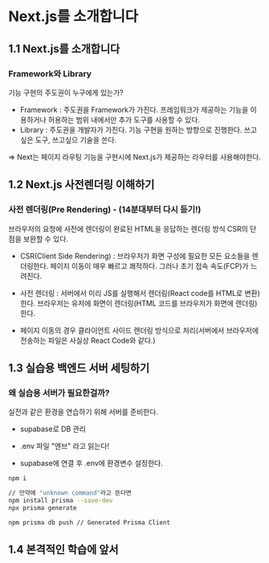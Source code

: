 # Next.js를 소개합니다

## 1.1 Next.js를 소개합니다

### Framework와 Library

기능 구현의 주도권이 누구에게 있는가?

- Framework : 주도권을 Framework가 가진다. 프레임워크가 제공하는 기능을 이용하거나 허용하는 범위 내에서만 추가 도구를 사용할 수 있다.
- Library : 주도권을 개발자가 가진다. 기능 구현을 원하는 방향으로 진행한다. 쓰고싶은 도구, 쓰고싶으 기술을 쓴다.

=> Next는 페이지 라우팅 기능을 구현시에 Next.js가 제공하는 라우터를 사용해야한다.

## 1.2 Next.js 사전렌더링 이해하기

### 사전 렌더링(Pre Rendering) - (14분대부터 다시 듣기!)

브라우저의 요청에 사전에 렌더링이 완료된 HTML을 응답하는 렌더링 방식
CSR의 단점을 보완할 수 있다.

- CSR(Client Side Rendering) : 브라우저가 화면 구성에 필요한 모든 요소들을 렌더링한다. 페이지 이동이 매우 빠르고 쾌적하다. 그러나 초기 접속 속도(FCP)가 느려진다.

- 사전 렌더링 : 서버에서 미리 JS를 실행해서 렌더링(React code를 HTML로 변환)한다. 브라우저는 유저에 화면이 렌더링(HTML 코드를 브라우저가 화면에 렌더링)한다.

- 페이지 이동의 경우 클라이언트 사이드 렌더링 방식으로 처리(서버에서 브라우저에 전송하는 파일은 사실상 React Code와 같다.)

## 1.3 실습용 백엔드 서버 세팅하기

### 왜 실습용 서버가 필요한걸까?

실전과 같은 환경을 연습하기 위해 서버를 준비한다.

- supabase로 DB 관리
- .env 파일 "엔브" 라고 읽는다!

- supabase에 연결 후 .env에 환경변수 설정한다.

```bash
npm i

// 만약에 "unknown command"라고 뜬다면
npm install prisma --save-dev
npx prisma generate

npm prisma db push // Generated Prisma Client
```

## 1.4 본격적인 학습에 앞서
